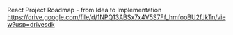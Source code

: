 React Project Roadmap - from Idea to Implementation    https://drive.google.com/file/d/1NPQ13ABSx7x4V5S7Ff_hmfooBU2fJkTn/view?usp=drivesdk
